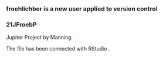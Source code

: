 ### froehlichber is a new user applied to version control
### 21JFroebP

Jupiter Project by Manning

The file has been connected with RStudio .
